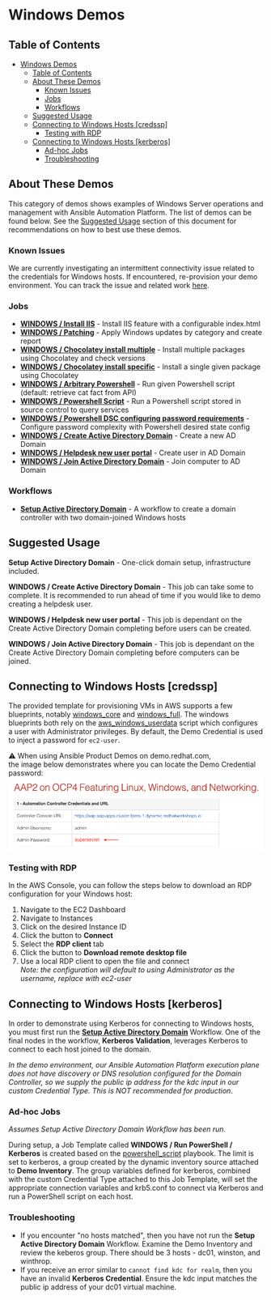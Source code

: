 # Windows Demos

## Table of Contents
- [Windows Demos](#windows-demos)
  - [Table of Contents](#table-of-contents)
  - [About These Demos](#about-these-demos)
    - [Known Issues](#known-issues)
    - [Jobs](#jobs)
    - [Workflows](#workflows)
  - [Suggested Usage](#suggested-usage)
  - [Connecting to Windows Hosts \[credssp\]](#connecting-to-windows-hosts-credssp)
    - [Testing with RDP](#testing-with-rdp)
  - [Connecting to Windows Hosts \[kerberos\]](#connecting-to-windows-hosts-kerberos)
    - [Ad-hoc Jobs](#ad-hoc-jobs)
    - [Troubleshooting](#troubleshooting)

## About These Demos
This category of demos shows examples of Windows Server operations and management with Ansible Automation Platform. The list of demos can be found below. See the [Suggested Usage](#suggested-usage) section of this document for recommendations on how to best use these demos.

### Known Issues
We are currently investigating an intermittent connectivity issue related to the credentials for Windows hosts. If encountered, re-provision your demo environment. You can track the issue and related work [here](https://github.com/ansible/product-demos/issues/176).

### Jobs

- [**WINDOWS / Install IIS**](install_iis.yml) - Install IIS feature with a configurable index.html
- [**WINDOWS / Patching**](patching.yml) - Apply Windows updates by category and create report
- [**WINDOWS / Chocolatey install multiple**](windows_choco_multiple.yml) - Install multiple packages using Chocolatey and check versions
- [**WINDOWS / Chocolatey install specific**](windows_choco_specific.yml) - Install a single given package using Chocolatey
- [**WINDOWS / Arbitrary Powershell**](arbitrary_powershell.yml) - Run given Powershell script (default: retrieve cat fact from API)
- [**WINDOWS / Powershell Script**](powershell_script.yml) - Run a Powershell script stored in source control to query services
- [**WINDOWS / Powershell DSC configuring password requirements**](powershell_dsc.yml) - Configure password complexity with Powershell desired state config
- [**WINDOWS / Create Active Directory Domain**](create_ad_domain.yml) - Create a new AD Domain
- [**WINDOWS / Helpdesk new user portal**](helpdesk_new_user_portal.yml) - Create user in AD Domain
- [**WINDOWS / Join Active Directory Domain**](join_ad_domain.yml) - Join computer to AD Domain

### Workflows
- [**Setup Active Directory Domain**](setup_domain_workflow.md) - A workflow to create a domain controller with two domain-joined Windows hosts

## Suggested Usage

**Setup Active Directory Domain** - One-click domain setup, infrastructure included.

**WINDOWS / Create Active Directory Domain** - This job can take some to complete. It is recommended to run ahead of time if you would like to demo creating a helpdesk user.

**WINDOWS / Helpdesk new user portal** - This job is dependant on the Create Active Directory Domain completing before users can be created.

**WINDOWS / Join Active Directory Domain** - This job is dependant on the Create Active Directory Domain completing before computers can be joined.

## Connecting to Windows Hosts \[credssp\]

The provided template for provisioning VMs in AWS supports a few blueprints, notably [windows_core](../cloud/blueprints/windows_core.yml) and [windows_full](../cloud/blueprints/windows_full.yml). The windows blueprints both rely on the [aws_windows_userdata](../collections/ansible_collections/demo/cloud/roles/aws/templates/aws_windows_userdata.j2) script which configures a user with Administrator privileges. By default, the Demo Credential is used to inject a password for `ec2-user`. 

⚠️ When using Ansible Product Demos on demo.redhat.com,<br>
the image below demonstrates where you can locate the Demo Credential password:<br>
![Windows VM Password](../.github/images/windows_vm_password.png)

### Testing with RDP

In the AWS Console, you can follow the steps below to download an RDP configuration for your Windows host:

1. Navigate to the EC2 Dashboard
2. Navigate to Instances
3. Click on the desired Instance ID
4. Click the button to **Connect**
5. Select the **RDP client** tab
6. Click the button to **Download remote desktop file**
7. Use a local RDP client to open the file and connect<br>
   _Note: the configuration will default to using Administrator as the username, replace with ec2-user_

## Connecting to Windows Hosts \[kerberos\]

In order to demonstrate using Kerberos for connecting to Windows hosts, you must first run the [**Setup Active Directory Domain**](setup_domain_workflow.md) Workflow. One of the final nodes in the workflow, **Kerberos Validation**, leverages Kerberos to connect to each host joined to the domain.

_In the demo environment, our Ansible Automation Platform execution plane does not have discovery or DNS resolution configured for the Domain Controller, so we supply the public ip address for the kdc input in our custom Credential Type. This is NOT recommended for production._

### Ad-hoc Jobs

_Assumes Setup Active Directory Domain Workflow has been run._

During setup, a Job Template called **WINDOWS / Run PowerShell / Kerberos** is created based on the [powershell_script](powershell_script.yml) playbook. The limit is set to kerberos, a group created by the dynamic inventory source attached to **Demo Inventory**. The group variables defined for kerberos, combined with the custom Credential Type attached to this Job Template, will set the appropriate connection variables and krb5.conf to connect via Kerberos and run a PowerShell script on each host.

### Troubleshooting

- If you encounter "no hosts matched", then you have not run the **Setup Active Directory Domain** Workflow. Examine the Demo Inventory and review the keberos group. There should be 3 hosts - dc01, winston, and winthrop.
- If you receive an error similar to `cannot find kdc for realm`, then you have an invalid **Kerberos Credential**. Ensure the kdc input matches the public ip address of your dc01 virtual machine.